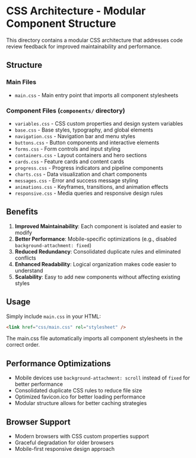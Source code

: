 # CSS Architecture - Modular Component Structure

This directory contains a modular CSS architecture that addresses code review feedback
for improved maintainability and performance.

## Structure

### Main Files

- `main.css` - Main entry point that imports all component stylesheets

### Component Files (`components/` directory)

- `variables.css` - CSS custom properties and design system variables
- `base.css` - Base styles, typography, and global elements
- `navigation.css` - Navigation bar and menu styles
- `buttons.css` - Button components and interactive elements
- `forms.css` - Form controls and input styling
- `containers.css` - Layout containers and hero sections
- `cards.css` - Feature cards and content cards
- `progress.css` - Progress indicators and pipeline components
- `charts.css` - Data visualization and chart components
- `messages.css` - Error and success message styling
- `animations.css` - Keyframes, transitions, and animation effects
- `responsive.css` - Media queries and responsive design rules

## Benefits

1. **Improved Maintainability**: Each component is isolated and easier to modify
2. **Better Performance**: Mobile-specific optimizations (e.g., disabled
   `background-attachment: fixed`)
3. **Reduced Redundancy**: Consolidated duplicate rules and eliminated conflicts
4. **Enhanced Readability**: Logical organization makes code easier to understand
5. **Scalability**: Easy to add new components without affecting existing styles

## Usage

Simply include `main.css` in your HTML:

```html
<link href="css/main.css" rel="stylesheet" />
```

The main.css file automatically imports all component stylesheets in the correct order.

## Performance Optimizations

- Mobile devices use `background-attachment: scroll` instead of `fixed` for better
  performance
- Consolidated duplicate CSS rules to reduce file size
- Optimized favicon.ico for better loading performance
- Modular structure allows for better caching strategies

## Browser Support

- Modern browsers with CSS custom properties support
- Graceful degradation for older browsers
- Mobile-first responsive design approach

